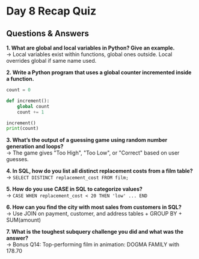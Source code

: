 # Day 8 Recap Quiz

## Questions & Answers

**1. What are global and local variables in Python? Give an example.**  
→ Local variables exist within functions, global ones outside. Local overrides global if same name used.

**2. Write a Python program that uses a global counter incremented inside a function.**
```python
count = 0

def increment():
    global count
    count += 1

increment()
print(count)
```

**3. What’s the output of a guessing game using random number generation and loops?**  
→ The game gives "Too High", "Too Low", or "Correct" based on user guesses.

**4. In SQL, how do you list all distinct replacement costs from a film table?**  
→ `SELECT DISTINCT replacement_cost FROM film;`

**5. How do you use CASE in SQL to categorize values?**  
→ `CASE WHEN replacement_cost < 20 THEN 'low' ... END`

**6. How can you find the city with most sales from customers in SQL?**  
→ Use JOIN on payment, customer, and address tables + GROUP BY + SUM(amount)

**7. What is the toughest subquery challenge you did and what was the answer?**  
→ Bonus Q14: Top-performing film in animation: DOGMA FAMILY with 178.70
